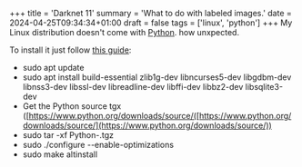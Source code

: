+++
title = 'Darknet 11'
summary = 'What to do with labeled images.'
date = 2024-04-25T09:34:34+01:00
draft = false
tags = ['linux', 'python']
+++
My Linux distribution doesn't come with [Python](https://www.python.org/). how unxpected.

To install it just follow [this guide](https://www.youtube.com/watch?v=VZU45QsAcl0):
- sudo apt update
- sudo apt install build-essential zlib1g-dev libncurses5-dev libgdbm-dev libnss3-dev libssl-dev libreadline-dev libffi-dev  libbz2-dev libsqlite3-dev
- Get the Python source tgx ([https://www.python.org/downloads/source/([https://www.python.org/downloads/source/](https://www.python.org/downloads/source/))
- sudo tar -xf Python-<version>.tgz
- sudo ./configure --enable-optimizations
- sudo make altinstall

